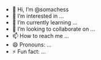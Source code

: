 - 👋 Hi, I’m @somachess
- 👀 I’m interested in ...
- 🌱 I’m currently learning ...
- 💞️ I’m looking to collaborate on ...
- 📫 How to reach me ...
- 😄 Pronouns: ...
- ⚡ Fun fact: ...

<!---
somachess/somachess is a ✨ special ✨ repository because its `README.md` (this file) appears on your GitHub profile.
You can click the Preview link to take a look at your changes.
--->
